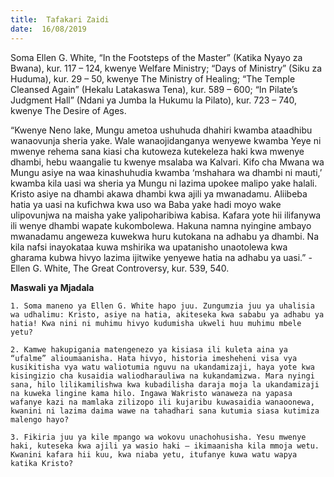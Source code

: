 ```yaml
---
title:  Tafakari Zaidi
date:  16/08/2019
---
```


Soma Ellen G. White, “In the Footsteps of the Master” (Katika Nyayo za Bwana), kur. 117 – 124, kwenye Welfare Ministry; “Days of Ministry” (Siku za Huduma), kur. 29 – 50, kwenye The Ministry of Healing; “The Temple Cleansed Again” (Hekalu Latakaswa Tena), kur. 589 – 600; “In Pilate’s Judgment Hall” (Ndani ya Jumba la Hukumu la Pilato), kur. 723 – 740, kwenye The Desire of Ages.

“Kwenye Neno lake, Mungu ametoa ushuhuda dhahiri kwamba ataadhibu wanaovunja sheria yake. Wale wanaojidanganya wenyewe kwamba Yeye ni mwenye rehema sana kiasi cha kutoweza kutekeleza haki kwa mwenye dhambi, hebu waangalie tu kwenye msalaba wa Kalvari. Kifo cha Mwana wa Mungu asiye na waa kinashuhudia kwamba ‘mshahara wa dhambi ni mauti,’ kwamba kila uasi wa sheria ya Mungu ni lazima upokee malipo yake halali. Kristo asiye na dhambi akawa dhambi kwa ajili ya mwanadamu. Aliibeba hatia ya uasi na kufichwa kwa uso wa Baba yake hadi moyo wake ulipovunjwa na maisha yake yalipoharibiwa kabisa. Kafara yote hii ilifanywa ili wenye dhambi wapate kukombolewa. Hakuna namna nyingine ambayo mwanadamu angeweza kuwekwa huru kutokana na adhabu ya dhambi. Na kila nafsi inayokataa kuwa mshirika wa upatanisho unaotolewa kwa gharama kubwa hivyo lazima ijitwike yenyewe hatia na adhabu ya uasi.” - Ellen G. White, The Great Controversy, kur. 539, 540.

**Maswali ya Mjadala**

`1. Soma maneno ya Ellen G. White hapo juu. Zungumzia juu ya uhalisia wa udhalimu: Kristo, asiye na hatia, akiteseka kwa sababu ya adhabu ya hatia! Kwa nini ni muhimu hivyo kudumisha ukweli huu muhimu mbele yetu?`

`2. Kamwe hakupigania matengenezo ya kisiasa ili kuleta aina ya “ufalme” alioumaanisha. Hata hivyo, historia imesheheni visa vya kusikitisha vya watu waliotumia nguvu na ukandamizaji, haya yote kwa kisingizio cha kusaidia waliodharauliwa na kukandamizwa. Mara nyingi sana, hilo lilikamilishwa kwa kubadilisha daraja moja la ukandamizaji na kuweka lingine kama hilo. Ingawa Wakristo wanaweza na yapasa wafanye kazi na mamlaka zilizopo ili kujaribu kuwasaidia wanaoonewa, kwanini ni lazima daima wawe na tahadhari sana kutumia siasa kutimiza malengo hayo?`

`3. Fikiria juu ya kile mpango wa wokovu unachohusisha. Yesu mwenye haki, kuteseka kwa ajili ya wasio haki – ikimaanisha kila mmoja wetu. Kwanini kafara hii kuu, kwa niaba yetu, itufanye kuwa watu wapya katika Kristo?`
